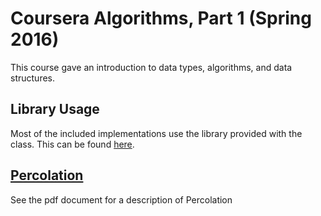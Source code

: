 # Coursera Algorithms, Part 1 (Spring 2016)

This course gave an introduction to data types, algorithms, and data structures.

## Library Usage

Most of the included implementations use the library provided with the class.
This can be found [here](http://algs4.cs.princeton.edu/code/).

## [Percolation](./percolation)

See the pdf document for a description of Percolation

 
